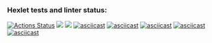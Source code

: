 ### Hexlet tests and linter status:
[![Actions Status](https://github.com/Julia6996/frontend-project-lvl1/workflows/hexlet-check/badge.svg)](https://github.com/Julia6996/frontend-project-lvl1/actions)
<a href="https://codeclimate.com/github/codeclimate/codeclimate/maintainability"><img src="https://api.codeclimate.com/v1/badges/a99a88d28ad37a79dbf6/maintainability" /></a>
<a href="https://codeclimate.com/github/codeclimate/codeclimate/test_coverage"><img src="https://api.codeclimate.com/v1/badges/a99a88d28ad37a79dbf6/test_coverage" /></a>
[![asciicast](https://asciinema.org/a/HQf9w0OqrSQTpOF6JitVa76r6.svg)](https://asciinema.org/a/HQf9w0OqrSQTpOF6JitVa76r6)
[![asciicast](https://asciinema.org/a/v0LlgenziMtJHFOJ0PFDTA8HB.svg)](https://asciinema.org/a/v0LlgenziMtJHFOJ0PFDTA8HB)
[![asciicast](https://asciinema.org/a/ZBW1H4jvz1z6RhXJFsqOvbfBi.svg)](https://asciinema.org/a/ZBW1H4jvz1z6RhXJFsqOvbfBi)
[![asciicast](https://asciinema.org/a/zi78dsoZVCORKSft8XDuHtHNH.svg)](https://asciinema.org/a/zi78dsoZVCORKSft8XDuHtHNH)
[![asciicast](https://asciinema.org/a/U0Yqz48PRzgSWFvBgInadborj.svg)](https://asciinema.org/a/U0Yqz48PRzgSWFvBgInadborj)
